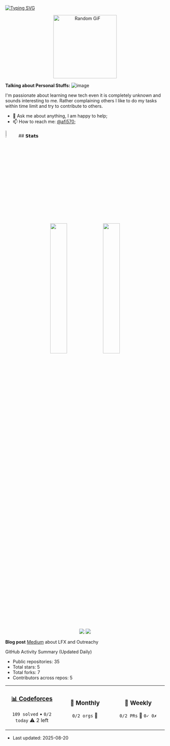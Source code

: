 
<a href="https://github.com/drkostas">
    <img src="https://readme-typing-svg.demolab.com?font=Georgia&size=18&duration=2000&pause=100&multiline=true&width=500&height=80&lines=Hello+I'm+Asif;+%7C+Open+source+%7C+Contributor+From+Bangladesh;CLI+%7C+API+%7C+Bots+%7C+Docker++%7C+UI" alt="Typing SVG" />
</a>
<br/>
  
<p align="center">
  <img height="200" src="https://github-readme-utils.vercel.app/api/gif/anime" alt="Random GiF">
</p>
 
**Talking about Personal Stuffs:** ![image](https://64.media.tumblr.com/93edd69c8d40da06bc3675af6b7c54cf/6a4882f7400b4ba7-b9/s75x75_c1/20e244949b842a7d6add264e62b61cd731f27811.gifv)

I'm passionate about learning new tech even it is completely unknown and sounds interesting to me. Rather complaining others I like to do my tasks within time limit and try to contribute to others.
- 💬 Ask me about anything, I am happy to help;
- 📫 How to reach me: [@afi570](https://www.linkedin.com/in/afi570/);

<img src="https://github.com/images/modules/search/mona-love.png" width="7.5%">
## 𝗦𝘁𝗮𝘁𝘀
<div align="center" > 
<div>
<img src="http://github-profile-summary-cards.vercel.app/api/cards/repos-per-language?username=axif0&theme=github_dark" width="32.5%">
<img src="http://github-profile-summary-cards.vercel.app/api/cards/productive-time?username=axif0&theme=github_dark&utcOffset=8" width="32.5%">
 
</div>

 [![](https://visitcount.itsvg.in/api?id=axif0&icon=0&color=0)](https://visitcount.itsvg.in)
 ![](https://komarev.com/ghpvc/?username=axif0&color=green)
</div>
 
**Blog post** [Medium](https://medium.com/@muhamadasif570/kickstart-your-open-source-journey-a-guide-to-lfx-mentorship-outreachy-and-beyond-90dd5f0f612e) about LFX and Outreachy
 
<!-- https://github.com/feijoes/feijoes/tree/master -->

<!-- https://github.com/PabloLec/website-to-gif-->

<!-- https://user-images.githubusercontent.com/14244685/87203964-90470080-c325-11ea-97b6-2da5a6e0ddbb.gif-->


<!-- STATS:START -->
 GitHub Activity Summary (Updated Daily)

- Public repositories: 35
- Total stars: 5
- Total forks: 7
- Contributors across repos: 5

<div align="center">

<table>
<tr>
<td width="33%" align="center">

### [📊 Codeforces](https://codeforces.com/profile/asif2001)
`109 solved` • `0/2 today`
⚠️ 2 left

</td>
<td width="33%" align="center">

### 🌟 Monthly
`0/2 orgs`  🔴


</td>
<td width="33%" align="center">

### 🔄 Weekly
`0/2 PRs`  🔴
`0✓ 0✗`

</td>
</tr>
</table>

</div>

- Last updated: 2025-08-20

<!-- STATS:END -->